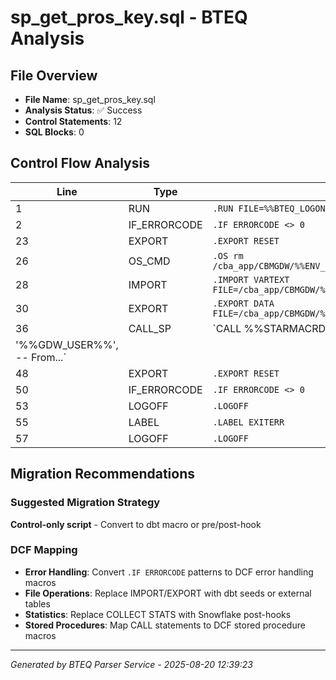 # sp_get_pros_key.sql - BTEQ Analysis

## File Overview
- **File Name**: sp_get_pros_key.sql
- **Analysis Status**: ✅ Success
- **Control Statements**: 12
- **SQL Blocks**: 0

## Control Flow Analysis

| Line | Type | Statement |
|------|------|-----------|
| 1 | RUN | `.RUN FILE=%%BTEQ_LOGON_SCRIPT%%` |
| 2 | IF_ERRORCODE | `.IF ERRORCODE <> 0    THEN .GOTO EXITERR` |
| 23 | EXPORT | `.EXPORT RESET` |
| 26 | OS_CMD | `.OS rm /cba_app/CBMGDW/%%ENV_C%%/schedule/%%STRM_C%%_%%TBSHORT%%PROS_KEY.txt` |
| 28 | IMPORT | `.IMPORT VARTEXT FILE=/cba_app/CBMGDW/%%ENV_C%%/schedule/%%STRM_C%%_BTCH_KEY.txt` |
| 30 | EXPORT | `.EXPORT DATA FILE=/cba_app/CBMGDW/%%ENV_C%%/schedule/%%STRM_C%%_%%TBSHORT%%PROS_...` |
| 36 | CALL_SP | `CALL %%STARMACRDB%%.SP_GET_PROS_KEY(        
  '%%GDW_USER%%',           -- From...` |
| 48 | EXPORT | `.EXPORT RESET` |
| 50 | IF_ERRORCODE | `.IF ERRORCODE <> 0    THEN .GOTO EXITERR` |
| 53 | LOGOFF | `.LOGOFF` |
| 55 | LABEL | `.LABEL EXITERR` |
| 57 | LOGOFF | `.LOGOFF` |
## Migration Recommendations

### Suggested Migration Strategy
**Control-only script** - Convert to dbt macro or pre/post-hook

### DCF Mapping
- **Error Handling**: Convert `.IF ERRORCODE` patterns to DCF error handling macros
- **File Operations**: Replace IMPORT/EXPORT with dbt seeds or external tables
- **Statistics**: Replace COLLECT STATS with Snowflake post-hooks
- **Stored Procedures**: Map CALL statements to DCF stored procedure macros

---

*Generated by BTEQ Parser Service - 2025-08-20 12:39:23*
